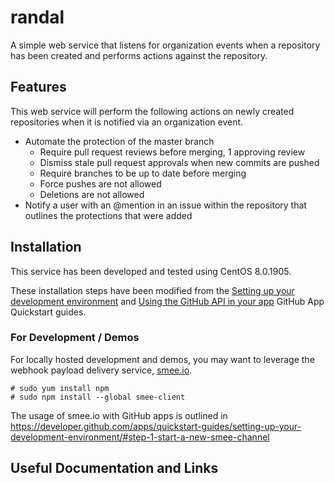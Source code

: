 # randal
A simple web service that listens for organization events when a repository has been created and performs actions against the repository. 

## Features
This web service will perform the following actions on newly created repositories when it is notified via an organization event.

* Automate the protection of the master branch
  * Require pull request reviews before merging, 1 approving review 
  * Dismiss stale pull request approvals when new commits are pushed 
  * Require branches to be up to date before merging
  * Force pushes are not allowed
  * Deletions are not allowed
* Notify a user with an @mention in an issue within the repository that outlines the protections that were added

## Installation 
This service has been developed and tested using CentOS 8.0.1905.

These installation steps have been modified from the [Setting up your development environment](https://developer.github.com/apps/quickstart-guides/setting-up-your-development-environment/) and [Using the GitHub API in your app](https://developer.github.com/apps/quickstart-guides/using-the-github-api-in-your-app/) GitHub App Quickstart guides.

### For Development / Demos
For locally hosted development and demos, you may want to leverage the webhook payload delivery service, [smee.io](https://smee.io/).

```
# sudo yum install npm
# sudo npm install --global smee-client
```

The usage of smee.io with GitHub apps is outlined in https://developer.github.com/apps/quickstart-guides/setting-up-your-development-environment/#step-1-start-a-new-smee-channel

## Useful Documentation and Links
